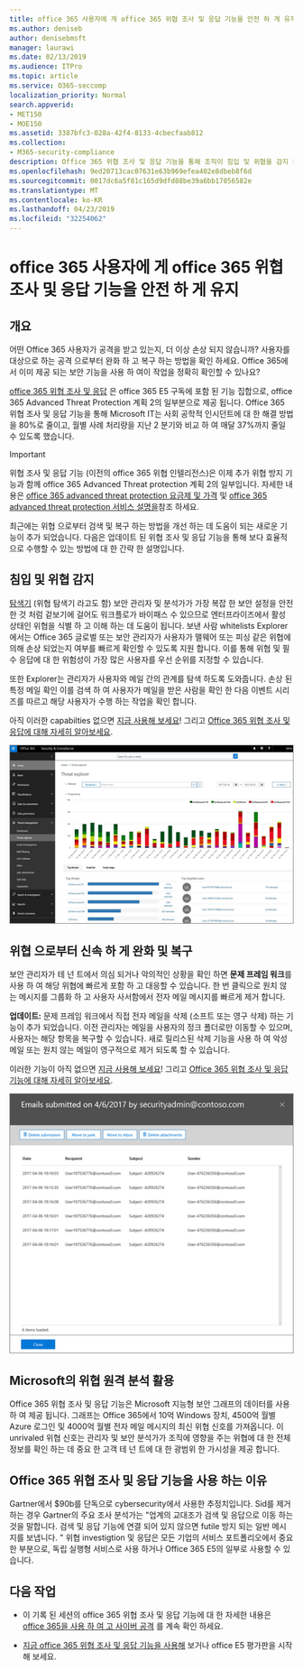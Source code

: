 ```yaml
---
title: office 365 사용자에 게 office 365 위협 조사 및 응답 기능을 안전 하 게 유지
ms.author: deniseb
author: denisebmsft
manager: laurawi
ms.date: 02/13/2019
ms.audience: ITPro
ms.topic: article
ms.service: O365-seccomp
localization_priority: Normal
search.appverid:
- MET150
- MOE150
ms.assetid: 3387bfc3-028a-42f4-8133-4cbecfaab812
ms.collection:
- M365-security-compliance
description: Office 365 위협 조사 및 응답 기능을 통해 조직이 침입 및 위협을 감지 하 고 위협 으로부터 신속 하 게 완화 및 복구할 수 있는 방법을 알아봅니다.
ms.openlocfilehash: 9ed20713cac07631e63b969efea402e8dbeb8f6d
ms.sourcegitcommit: 0017dc6a5f81c165d9dfd88be39a6bb17856582e
ms.translationtype: MT
ms.contentlocale: ko-KR
ms.lasthandoff: 04/23/2019
ms.locfileid: "32254062"
---
```

# <a name="keep-your-office-365-users-safe-with-office-365-threat-investigation-and-response-capabilities"></a>office 365 사용자에 게 office 365 위협 조사 및 응답 기능을 안전 하 게 유지

## <a name="overview"></a>개요

어떤 Office 365 사용자가 공격을 받고 있는지, 더 이상 손상 되지 않습니까? 사용자를 대상으로 하는 공격 으로부터 완화 하 고 복구 하는 방법을 확인 하세요. Office 365에서 이미 제공 되는 보안 기능을 사용 하 여이 작업을 정확히 확인할 수 있나요? 
  
[office 365 위협 조사 및 응답](office-365-ti.md) 은 office 365 E5 구독에 포함 된 기능 집합으로, office 365 Advanced Threat Protection 계획 2의 일부분으로 제공 됩니다. Office 365 위협 조사 및 응답 기능을 통해 Microsoft IT는 사회 공학적 인시던트에 대 한 해결 방법을 80%로 줄이고, 월별 사례 처리량을 지난 2 분기와 비교 하 여 매달 37%까지 줄일 수 있도록 했습니다. 

> [!IMPORTANT]
> 위협 조사 및 응답 기능 (이전의 office 365 위협 인텔리전스)은 이제 추가 위협 방지 기능과 함께 office 365 Advanced Threat protection 계획 2의 일부입니다. 자세한 내용은 [office 365 advanced threat protection 요금제 및 가격](https://products.office.com/exchange/advance-threat-protection) 및 [office 365 advanced threat protection 서비스 설명을](https://docs.microsoft.com/office365/servicedescriptions/office-365-advanced-threat-protection-service-description)참조 하세요.
  
최근에는 위협 으로부터 검색 및 복구 하는 방법을 개선 하는 데 도움이 되는 새로운 기능이 추가 되었습니다. 다음은 업데이트 된 위협 조사 및 응답 기능을 통해 보다 효율적으로 수행할 수 있는 방법에 대 한 간략 한 설명입니다.
  
## <a name="detect-intrusions-and-threats"></a>침입 및 위협 감지

[탐색기](use-explorer-in-security-and-compliance.md) (위협 탐색기 라고도 함) 보안 관리자 및 분석가가 가장 복잡 한 보안 설정을 안전한 것 처럼 겉보기에 걸어도 워크플로가 바이패스 수 있으므로 엔터프라이즈에서 활성 상태인 위협을 식별 하 고 이해 하는 데 도움이 됩니다. 보낸 사람 whitelists Explorer에서는 Office 365 글로벌 또는 보안 관리자가 사용자가 맬웨어 또는 피싱 같은 위협에 의해 손상 되었는지 여부를 빠르게 확인할 수 있도록 지원 합니다. 이를 통해 위협 및 필수 응답에 대 한 위험성이 가장 많은 사용자를 우선 순위를 지정할 수 있습니다. 
  
또한 Explorer는 관리자가 사용자와 메일 간의 관계를 탐색 하도록 도와줍니다. 손상 된 특정 메일 확인 이를 검색 하 여 사용자가 메일을 받은 사람을 확인 한 다음 이벤트 시리즈를 따르고 해당 사용자가 수행 하는 작업을 확인 합니다.

아직 이러한 capabilties 없으면 [지금 사용해 보세요](https://aka.ms/tryo365threatintel3)! 그리고 [Office 365 위협 조사 및 응답에 대해 자세히 알아보세요](https://aka.ms/readmoreabouto365threatintel).
  
![맬웨어 패밀리가 Office 365, 색으로 구분 된 위협 탐색기 스크린샷](media/591338dd-252a-437d-b5f2-87aa42e74b0c.png)
  
## <a name="quickly-mitigate-and-recover-from-threats"></a>위협 으로부터 신속 하 게 완화 및 복구

보안 관리자가 테 넌 트에서 의심 되거나 악의적인 상황을 확인 하면 **문제 프레임 워크**를 사용 하 여 해당 위협에 빠르게 포함 하 고 대응할 수 있습니다. 한 번 클릭으로 원치 않는 메시지를 그룹화 하 고 사용자 사서함에서 전자 메일 메시지를 빠르게 제거 합니다. 
  
 **업데이트:** 문제 프레임 워크에서 직접 전자 메일을 삭제 (소프트 또는 영구 삭제) 하는 기능이 추가 되었습니다. 이전 관리자는 메일을 사용자의 정크 폴더로만 이동할 수 있으며, 사용자는 해당 항목을 복구할 수 있습니다. 새로 릴리스된 삭제 기능을 사용 하 여 악성 메일 또는 원치 않는 메일이 영구적으로 제거 되도록 할 수 있습니다. 
  
이러한 기능이 아직 없으면 [지금 사용해 보세요](https://aka.ms/tryo365threatintel3)! 그리고 [Office 365 위협 조사 및 응답 기능에 대해 자세히 알아보세요](https://aka.ms/readmoreabouto365threatintel).
  
![인시던트 업데이트 관리의 전자 메일 목록 스크린샷](media/9d8452d3-d8d2-4b26-81f9-76396e08dd17.png)
  
## <a name="leverage-the-threat-telemetry-of-microsoft"></a>Microsoft의 위협 원격 분석 활용

Office 365 위협 조사 및 응답 기능은 Microsoft 지능형 보안 그래프의 데이터를 사용 하 여 제공 됩니다. 그래프는 Office 365에서 10억 Windows 장치, 4500억 월별 Azure 로그인 및 4000억 월별 전자 메일 메시지의 최신 위협 신호를 가져옵니다. 이 unrivaled 위협 신호는 관리자 및 보안 분석가가 조직에 영향을 주는 위협에 대 한 전체 정보를 확인 하는 데 중요 한 고객 테 넌 트에 대 한 광범위 한 가시성을 제공 합니다. 
  
   
## <a name="why-use-office-365-threat-investigation-and-response-capabilities"></a>Office 365 위협 조사 및 응답 기능을 사용 하는 이유

Gartner에서 $90b를 단독으로 cybersecurity에서 사용한 추정치입니다. Sid를 제거 하는 경우 Gartner의 주요 조사 분석가는 "업계의 교대조가 검색 및 응답으로 이동 하는 것을 말합니다. 검색 및 응답 기능에 연결 되어 있지 않으면 futile 방지 되는 일반 메시지를 보냅니다. " 위협 investigtion 및 응답은 모든 기업의 서비스 포트폴리오에서 중요 한 부분으로, 독립 실행형 서비스로 사용 하거나 Office 365 E5의 일부로 사용할 수 있습니다.
  
## <a name="whats-next"></a>다음 작업

- 이 기록 된 세션의 office 365 위협 조사 및 응답 기능에 대 한 자세한 내용은 [office 365을 사용 하 여 고 사이버 공격](https://myignite.microsoft.com/videos/53723) 를 계속 확인 하세요.
    
- [지금 office 365 위협 조사 및 응답 기능을 사용해](https://aka.ms/tryo365threatintel3) 보거나 office E5 평가판을 시작 해 보세요. 
    

